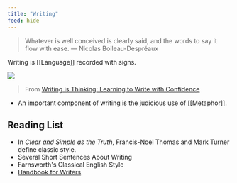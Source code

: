 ```yaml
---
title: "Writing"
feed: hide
---
```


> Whatever is well conceived is clearly said, and the words to say it flow with ease. — Nicolas Boileau-Despréaux

Writing is [[Language]] recorded with signs. 

![](https://lh3.googleusercontent.com/3MKVWAdc861cfRCMCL-RJTSSOsEOM1HBswnVwixczwmhe960zh4u8Rb0kISlqhHByThcO2R-Fs488ZDKcxbbhs3aiSmCmrqgdXX0uZpDZyd5HpTrfR0pFP9NVXjBDQe4Ehv_PDzz)
> From [Writing is Thinking: Learning to Write with Confidence](https://blog.stephsmith.io/learning-to-write-with-confidence/)

* An important component of writing is the judicious use of [[Metaphor]].

## Reading List

* In _Clear and Simple as the Truth_, Francis-Noel Thomas and Mark Turner define classic style. 
* Several Short Sentences About Writing
* Farnsworth's Classical English Style
* [Handbook for Writers](https://saylordotorg.github.io/text_handbook-for-writers/index.html)